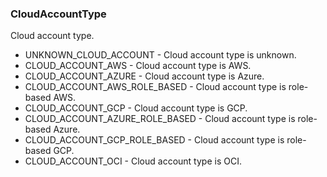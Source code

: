 ### CloudAccountType
Cloud account type.

- UNKNOWN_CLOUD_ACCOUNT - Cloud account type is unknown.
- CLOUD_ACCOUNT_AWS - Cloud account type is AWS.
- CLOUD_ACCOUNT_AZURE - Cloud account type is Azure.
- CLOUD_ACCOUNT_AWS_ROLE_BASED - Cloud account type is role-based AWS.
- CLOUD_ACCOUNT_GCP - Cloud account type is GCP.
- CLOUD_ACCOUNT_AZURE_ROLE_BASED - Cloud account type is role-based Azure.
- CLOUD_ACCOUNT_GCP_ROLE_BASED - Cloud account type is role-based GCP.
- CLOUD_ACCOUNT_OCI - Cloud account type is OCI.
